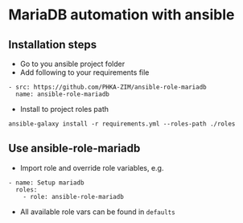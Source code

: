 # MariaDB automation with ansible

## Installation steps

- Go to you ansible project folder
- Add following to your requirements file

```
- src: https://github.com/PHKA-ZIM/ansible-role-mariadb
  name: ansible-role-mariadb
```

- Install to project roles path
```
ansible-galaxy install -r requirements.yml --roles-path ./roles
```

## Use ansible-role-mariadb

- Import role and override role variables, e.g.
```
- name: Setup mariadb
  roles:
    - role: ansible-role-mariadb
```

- All available role vars can be found in `defaults`
